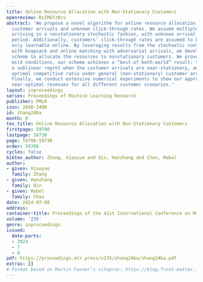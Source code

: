 ```yaml
---
title: Online Resource Allocation with Non-Stationary Customers
openreview: RsIMGYzBcv
abstract: 'We propose a novel algorithm for online resource allocation with non-stationary
  customer arrivals and unknown click-through rates. We assume multiple types of customers
  arriving in a nonstationary stochastic fashion, with unknown arrival rates in each
  period. Additionally, customers’ click-through rates are assumed to be unknown and
  only learnable online. By leveraging results from the stochastic contextual bandit
  with knapsack and online matching with adversarial arrivals, we develop an online
  scheme to allocate the resources to nonstationary customers. We prove that under
  mild conditions, our scheme achieves a “best-of-both-world” result: the scheme has
  a sublinear regret when the customer arrivals are near-stationary, and enjoys an
  optimal competitive ratio under general (non-stationary) customer arrival distributions.
  Finally, we conduct extensive numerical experiments to show our approach generates
  near-optimal revenues for all different customer scenarios.'
layout: inproceedings
series: Proceedings of Machine Learning Research
publisher: PMLR
issn: 2640-3498
id: zhang24ba
month: 0
tex_title: Online Resource Allocation with Non-Stationary Customers
firstpage: 59700
lastpage: 59730
page: 59700-59730
order: 59700
cycles: false
bibtex_author: Zhang, Xiaoyue and Qin, Hanzhang and Chou, Mabel
author:
- given: Xiaoyue
  family: Zhang
- given: Hanzhang
  family: Qin
- given: Mabel
  family: Chou
date: 2024-07-08
address:
container-title: Proceedings of the 41st International Conference on Machine Learning
volume: '235'
genre: inproceedings
issued:
  date-parts:
  - 2024
  - 7
  - 8
pdf: https://proceedings.mlr.press/v235/zhang24ba/zhang24ba.pdf
extras: []
# Format based on Martin Fenner's citeproc: https://blog.front-matter.io/posts/citeproc-yaml-for-bibliographies/
---
```

